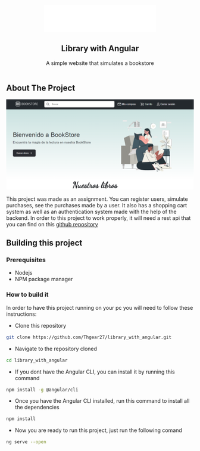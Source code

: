 <br/>
<p align="center">
  <img src="imgs/bookstore-logo.svg" style="scale: 1;" alt="Logo" >
  <h2 align="center">Library with Angular</h2>

  <p align="center">
    A simple website that simulates a bookstore
    <br/>
    <br/>
  </p>
</p>

<!-- ## Table Of Contents -->

<!-- - [Table Of Contents](#table-of-contents)
- [About The Project](#about-the-project)
- [Built With](#built-with)
- [Getting Started](#getting-started)
  - [Prerequisites](#prerequisites)
  - [Installation](#installation)
- [Usage](#usage)
- [Roadmap](#roadmap)
- [Contributing](#contributing)
  - [Creating A Pull Request](#creating-a-pull-request)
- [License](#license)
- [Authors](#authors)
- [Acknowledgements](#acknowledgements) -->

## About The Project

![Screen Shot](imgs/screenc1.png)

This project was made as an assignment. 
You can register users, simulate purchases, see the purchases made by a user. It also has a shopping cart system as well as an authentication system made with the help of the backend.
In order to this project to work properly, it will need a rest api that you can find on this [github repository](https://github.com/Daniel07Navarro/biblioteca-api-rest-lpII)

## Building this project

### Prerequisites

- Nodejs
- NPM package manager

### How to build it
In order to have this project running on your pc you will need to follow these instructions:

- Clone this repository
```sh
git clone https://github.com/Thgear27/library_with_angular.git
```

- Navigate to the repository cloned
```sh
cd library_with_angular
```

- If you dont have the Angular CLI, you can install it by running this command
```sh
npm install -g @angular/cli
```

- Once you have the Angular CLI installed, run this command to install all the dependencies

```sh
npm install
```

- Now you are ready to run this project, just run the following comand
```sh
ng serve --open
```